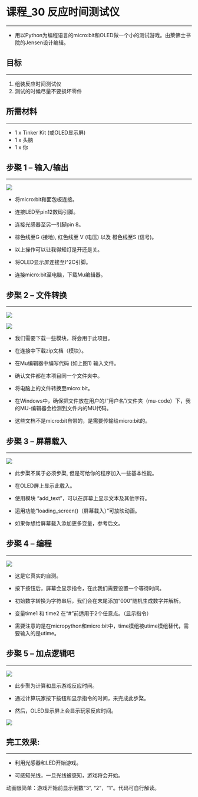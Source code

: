 ﻿
# 课程_30 反应时间测试仪
---
- 用以Python为编程语言的micro:bit和OLED做一个小的测试游戏。由莱佛士书院的Jensen设计编辑。



## 目标
---

 1. 组装反应时间测试仪
 2. 测试的时候尽量不要损坏零件

 
              
## 所需材料
---
- 1 x Tinker Kit (或OLED显示屏)
- 1 x 头脑
- 1 x 你


## 步棸 1 – 输入/输出
---

![](https://wiki-media-ef.oss-cn-hongkong.aliyuncs.com/docs/microbit/getting-started/microbit-tinker-kit/images/iEF8mjS.jpg)

- 将micro:bit和面包板连接。

- 连接LED至pin12数码引脚。

- 连接光感器至另一引脚pin 8。

- 棕色线至G (接地), 红色线至 V (电压) 以及 橙色线至S (信号)。

- 以上操作可以让我得知灯是开还是关。

- 将OLED显示屏连接至I^2C引脚。

- 连接micro:bit至电脑，下载Mu编辑器。



## 步棸 2 – 文件转换
---

![](https://wiki-media-ef.oss-cn-hongkong.aliyuncs.com/docs/microbit/getting-started/microbit-tinker-kit/images/GTOykBX.png)

![](https://wiki-media-ef.oss-cn-hongkong.aliyuncs.com/docs/microbit/getting-started/microbit-tinker-kit/images/GheA49n.png)

- 我们需要下载一些模块，将会用于此项目。

- 在连接中下载zip文档（模块）。

- 在Mu编辑器中编写代码 (如上图1)  输入文件。

- 确认文件都在本项目同一个文件夹中。

- 将电脑上的文件转换至micro:bit。

- 在Windows中，确保把文件放在用户的/“用户名”/文件夹（mu-code）下，我的MU-编辑器会检测到文件内的MU代码。

- 这些文档不是micro:bit自带的，是需要传输给micro:bit的。


## 步棸 3 – 屏幕载入
---

![](https://wiki-media-ef.oss-cn-hongkong.aliyuncs.com/docs/microbit/getting-started/microbit-tinker-kit/images/a673xL0.png)


- 此步棸不属于必须步棸, 但是可给你的程序加入一些基本性能。

- 在OLED屏上显示此载入。

- 使用模块 “add_text”，可以在屏幕上显示文本及其他字符。

- 运用功能“loading_screen()（屏幕载入）”可放映动画。

- 如果你想给屏幕载入添加更多变量，参考后文。


## 步棸 4 – 编程
---

![](https://wiki-media-ef.oss-cn-hongkong.aliyuncs.com/docs/microbit/getting-started/microbit-tinker-kit/images/FFzB46b.png)

- 这是它真实的自测。

- 按下按钮后，屏幕会显示指令，在此我们需要设置一个等待时间。

- 初始数字转换为字符串后，我们会在末尾添加“000”随机生成数字并解析。

- 变量time1 和 time2 在“#”前适用于2个任意点。（显示指令）

- 需要注意的是在micropython和micro:bit中，time模组被utime模组替代，需要输入的是utime。



## 步棸 5 – 加点逻辑吧
---

![](https://wiki-media-ef.oss-cn-hongkong.aliyuncs.com/docs/microbit/getting-started/microbit-tinker-kit/images/brOmadg.png)

- 此步棸为计算和显示游戏反应时间。

- 通过计算玩家按下按钮和显示指令的时间，来完成此步棸。

- 然后，OLED显示屏上会显示玩家反应时间。


![](https://wiki-media-ef.oss-cn-hongkong.aliyuncs.com/docs/microbit/getting-started/microbit-tinker-kit/images/siPzaXf.jpg)



## 完工效果:
---

- 利用光感器和LED开始游戏。

- 可感知光线，一旦光线被感知，游戏将会开始。

动画很简单：游戏开始前显示倒数“3”, “2”，“1”。代码可自行解读。
